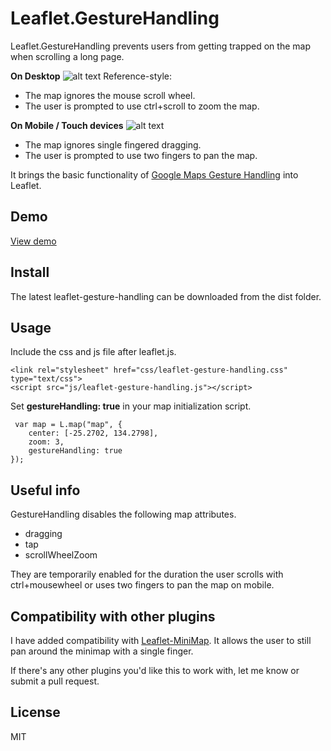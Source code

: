 # Leaflet.GestureHandling

Leaflet.GestureHandling prevents users from getting trapped on the map when scrolling a long page. 

**On Desktop**
![alt text](https://elmarquis.github.io/Leaflet.GestureHandling/examples/images/desktop.png "Desktop")
Reference-style: 
- The map ignores the mouse scroll wheel.
- The user is prompted to use ctrl+scroll to zoom the map. 

**On Mobile / Touch devices**
![alt text](https://elmarquis.github.io/Leaflet.GestureHandling/examples/images/mobile.png "Desktop")
- The map ignores single fingered dragging. 
- The user is prompted to use two fingers to pan the map. 

It brings the basic functionality of [Google Maps Gesture Handling](https://developers.google.com/maps/documentation/javascript/examples/interaction-cooperative) into Leaflet.

## Demo
[View demo](https://elmarquis.github.io/Leaflet.GestureHandling/examples/)

## Install
The latest leaflet-gesture-handling can be downloaded from the dist folder. 

## Usage
Include the css and js file after leaflet.js. 
```
<link rel="stylesheet" href="css/leaflet-gesture-handling.css" type="text/css">
<script src="js/leaflet-gesture-handling.js"></script>
```

Set **gestureHandling: true** in your map initialization script. 

```
 var map = L.map("map", {
    center: [-25.2702, 134.2798],
    zoom: 3,
    gestureHandling: true
});
```

## Useful info
GestureHandling disables the following map attributes. 
- dragging
- tap
- scrollWheelZoom

They are temporarily enabled for the duration the user scrolls with ctrl+mousewheel or uses two fingers to pan the map on mobile. 

## Compatibility with other plugins
I have added compatibility with [Leaflet-MiniMap](https://github.com/Norkart/Leaflet-MiniMap). It allows the user to still pan around the minimap with a single finger.

If there's any other plugins you'd like this to work with, let me know or submit a pull request. 

## License
MIT

